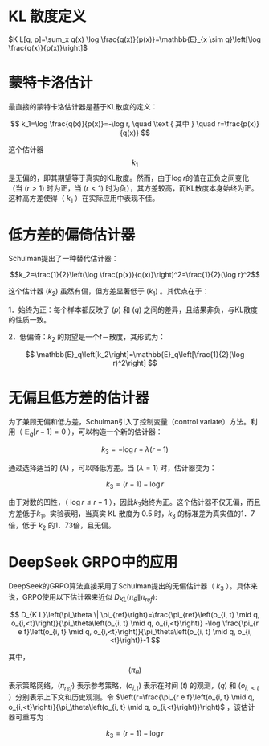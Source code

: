 # KL 散度定义 #

$K L[q, p]=\sum_x q(x) \log \frac{q(x)}{p(x)}=\mathbb{E}_{x \sim q}\left[\log \frac{q(x)}{p(x)}\right]$

# 蒙特卡洛估计 #

最直接的蒙特卡洛估计器是基于KL散度的定义：

$$
k_1=\log \frac{q(x)}{p(x)}=-\log r, \quad \text { 其中 } \quad r=\frac{p(x)}{q(x)}
$$


这个估计器 $$k_1$$ 是无偏的，即其期望等于真实的KL散度。然而，由于$\log r$的值在正负之间变化 （当 $(r>1)$ 时为正，当 $(r<1)$ 时为负），其方差较高，而KL散度本身始终为正。这种高方差使得（ $k_1$ ）在实际应用中表现不佳。

# 低方差的偏倚估计器 #

Schulman提出了一种替代估计器：

$$k_2=\frac{1}{2}\left(\log \frac{p(x)}{q(x)}\right)^2=\frac{1}{2}(\log r)^2$$


这个估计器 $\left(k_2\right)$ 虽然有偏，但方差显著低于 $\left(k_1\right)$ 。其优点在于：

1．始终为正：每个样本都反映了 $(p)$ 和 $(q)$ 之间的差异，且结果非负，与KL散度的性质一致。

2．低偏倚：$k_2$ 的期望是一个f－散度，其形式为：

$$
\mathbb{E}_q\left[k_2\right]=\mathbb{E}_q\left[\frac{1}{2}(\log r)^2\right]
$$


# 无偏且低方差的估计器 #

为了兼顾无偏和低方差，Schulman引入了控制变量（control variate）方法。利用（ $\mathbb{E}_q[r-1]=0$ ），可以构造一个新的估计器：

$$
k_3=-\log r+\lambda(r-1)
$$


通过选择适当的 $(\lambda)$ ，可以降低方差。当 $(\lambda=1)$ 时，估计器变为：

$$
k_3=(r-1)-\log r
$$


由于对数的凹性，（ $\log r \leq r-1$ ），因此$k_3$始终为正。这个估计器不仅无偏，而且方差低于$k_1$。实验表明，当真实 KL 散度为 0.5 时，$k_3$ 的标准差为真实值的1．7倍，低于 $k_2$ 的1．73倍，且无偏。

# DeepSeek GRPO中的应用 #

DeepSeek的GRPO算法直接采用了Schulman提出的无偏估计器（ $k_3$ ）。具体来说，GRPO使用以下估计器来近似 $D_{K L}\left(\pi_\theta \| \pi_{r e f}\right)$:

$$
D_{K L}\left(\pi_\theta \| \pi_{ref}\right)=\frac{\pi_{ref}\left(o_{i, t} \mid q, o_{i,<t}\right)}{\pi_\theta\left(o_{i, t} \mid q, o_{i,<t}\right)}
-\log \frac{\pi_{r e f}\left(o_{i, t} \mid q, o_{i,<t}\right)}{\pi_\theta\left(o_{i, t} \mid q, o_{i,<t}\right)}-1
$$


其中，$$(\pi_{\theta})$$ 表示策略网络，$\left(\pi_{r e f}\right)$ 表示参考策略，$\left(o_{i, t}\right)$ 表示在时间 $(t)$ 的观测，$(q)$ 和 $\left(o_{i,<t}\right.$ ）分别表示上下文和历史观测。令 $\left(r=\frac{\pi_{r e f}\left(o_{i, t} \mid q, o_{i,<t}\right)}{\pi_\theta\left(o_{i, t} \mid q, o_{i,<t}\right)}\right)$ ，该估计器可重写为：

$$
k_3=(r-1)-\log r
$$



